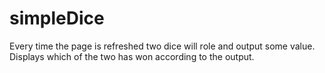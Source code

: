 # simpleDice
Every time the page is refreshed two dice will role and output some value.
Displays which of the two has won according to the output.
